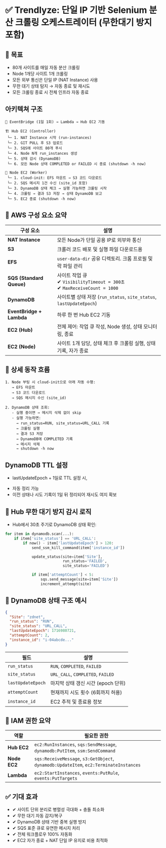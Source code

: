 # ✅ Trendlyze: 단일 IP 기반 Selenium 분산 크롤링 오케스트레이터 (무한대기 방지 포함)

## 📌 목표
* 80개 사이트를 매일 자동 분산 크롤링
* Node 1개당 사이트 1개 크롤링
* 모든 외부 통신은 단일 IP (NAT Instance) 사용
* 무한 대기 상태 탐지 → 자동 종료 및 재시도
* 모든 크롤링 종료 시 전체 인프라 자동 종료

## 아키텍쳐 구조
```plaintext
📅 EventBridge (1일 1회) → Lambda → Hub EC2 기동

🏗 Hub EC2 (Controller)
 └─ 1. NAT Instance 시작 (run-instances)
 └─ 2. GIT PULL 후 S3 업로드
 └─ 3. SQS에 사이트 80개 푸시
 └─ 4. Node N개 run_instances 생성
 └─ 5. 상태 감시 (DynamoDB)
 └─ 6. 모든 Node 상태 COMPLETED or FAILED 시 종료 (shutdown -h now)

🧱 Node EC2 (Worker)
 └─ 1. cloud-init: EFS 마운트 → S3 코드 다운로드
 └─ 2. SQS 메시지 1건 수신 (site_id 포함)
 └─ 3. DynamoDB 상태 체크 → 실행 가능하면 크롤링 시작
 └─ 4. 크롤링 → 결과 S3 저장 → 상태 DynamoDB 보고
 └─ 5. EC2 종료 (shutdown -h now)
```

## 🔗 AWS 구성 요소 요약
| 구성 요소                    | 설명                                                                    |
| ------------------------ | --------------------------------------------------------------------- |
| **NAT Instance**         | 모든 Node가 단일 공용 IP로 외부와 통신                                             |
| **S3**                   | 크롤러 코드 배포 및 실행 파일 다운로드용                                               |
| **EFS**                  | `user-data-dir` 공유 디렉토리. 크롬 프로필 및 락 파일 관리                             |
| **SQS (Standard Queue)** | 사이트 작업 큐<br/>✔ `VisibilityTimeout = 300초`<br/>✔ `MaxReceiveCount = 1000` |
| **DynamoDB**             | 사이트별 상태 저장 (`run_status`, `site_status`, `lastUpdateEpoch`)           |
| **EventBridge + Lambda** | 하루 한 번 Hub EC2 기동                                                     |
| **EC2 (Hub)**            | 전체 제어: 작업 큐 작성, Node 생성, 상태 모니터링, 종료                                  |
| **EC2 (Node)**           | 사이트 1개 담당, 상태 체크 후 크롤링 실행, 상태 기록, 자가 종료                               |

## 🧠 상세 동작 흐름
```plaintext
1. Node 부팅 시 cloud-init으로 아래 자동 수행:
   → EFS 마운트
   → S3 코드 다운로드
   → SQS 메시지 수신 (site_id)

2. DynamoDB 상태 조회:
   - 실행 중이면 → 메시지 삭제 없이 skip
   - 실행 가능하면:
     → run_status=RUN, site_status=URL_CALL 기록
     → 크롤링 실행
     → 결과 S3 저장
     → DynamoDB에 COMPLETED 기록
     → 메시지 삭제
     → shutdown -h now

```

## DynamoDB TTL 설정
* lastUpdateEpoch + 1일로 TTL 설정 시,
- 자동 정리 가능
- 이전 상태나 시도 기록이 1일 뒤 정리되어 재시도 여지 확보

## 🔁 Hub 무한 대기 방지 감시 로직
* Hub에서 30초 주기로 DynamoDB 상태 확인:
```python
for item in dynamodb.scan(...):
    if item['site_status'] == 'URL_CALL':
        if now() - item['lastUpdateEpoch'] > 120:
            send_ssm_kill_command(item['instance_id'])

            update_status(site=item['Site'],
                          run_status='FAILED',
                          site_status='FAILED')

            if item['attemptCount'] < 5:
                sqs.send_message(site=item['Site'])
                increment_attempt(site)
```

## 📁 DynamoDB 상태 구조 예시
```json
{
  "Site": "zdnet",
  "run_status": "RUN",
  "site_status": "URL_CALL",
  "lastUpdateEpoch": 1716980721,
  "attemptCount": 2,
  "instance_id": "i-04abcde..."
}
```
| 필드                | 설명                                |
| ----------------- | --------------------------------- |
| `run_status`      | `RUN`, `COMPLETED`, `FAILED`      |
| `site_status`     | `URL_CALL`, `COMPLETED`, `FAILED` |
| `lastUpdateEpoch` | 마지막 상태 갱신 시간 (epoch 단위)           |
| `attemptCount`    | 현재까지 시도 횟수 (6회까지 허용)              |
| `instance_id`     | EC2 추적 및 종료용 정보                   |

## 🔐 IAM 권한 요약
| 역할           | 필요한 권한                                                                                |
| ------------ | ------------------------------------------------------------------------------------- |
| **Hub EC2**  | `ec2:RunInstances`, `sqs:SendMessage`, `dynamodb:PutItem`, `ssm:SendCommand`          |
| **Node EC2** | `sqs:ReceiveMessage`, `s3:GetObject`, `dynamodb:UpdateItem`, `ec2:TerminateInstances` |
| **Lambda**   | `ec2:StartInstances`, `events:PutRule`, `events:PutTargets`                           |

## ✅ 기대 효과
* ✔ 사이트 단위 분리로 병렬성 극대화 + 충돌 최소화
* ✔ 무한 대기 자동 감지/복구
* ✔ DynamoDB 상태 기반 중복 실행 방지
* ✔ SQS 표준 큐로 유연한 메시지 처리
* ✔ 전체 워크플로우 100% 자동화
* ✔ EC2 자가 종료 + NAT 단일 IP 유지로 비용 최적화